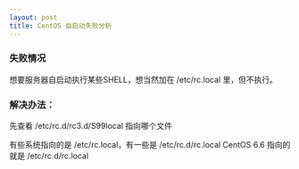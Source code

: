 ```yaml
---
layout: post
title: CentOS 自启动失败分析
---
```


### 失败情况

想要服务器自启动执行某些SHELL，想当然加在 /etc/rc.local 里，但不执行。

### 解决办法：

先查看 /etc/rc.d/rc3.d/S99local 指向哪个文件

有些系统指向的是 /etc/rc.local，有一些是 /etc/rc.d/rc.local
CentOS 6.6 指向的就是 /etc/rc.d/rc.local